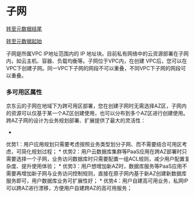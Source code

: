 # **子网**

[转至元数据结尾](http://cf.jd.com/pages/viewpage.action?pageId=96004119#page-metadata-end)

[转至元数据起始](http://cf.jd.com/pages/viewpage.action?pageId=96004119#page-metadata-start)

子网是所属VPC IP地址范围内的 IP 地址块。目前私有网络中的云资源部署在子网内，如云主机、容器、负载均衡等。子网位于VPC内，在创建 VPC后，您可以在VPC下创建子网。同一VPC下子网的网段不可以重叠，不同VPC下子网的网段可以重叠。

### 多可用区属性

京东云的子网在地域下为跨可用区部署，您在创建子网时无需选择AZ区，子网内的资源可以仅基于某一个AZ区创建使用，也可以分布到多个AZ区进行创建使用。跨AZ子网的设计为业务规划部署、扩展提供了最大的灵活性：

* 
优势1：用户应用规划只需要考虑按照业务类型划分子网、而不需要结合可用区考虑，可简化规划过程；
* 
优势2：用户云数据库集群等PaaS应用在跨AZ部署时只需要选择一个子网，业务访问数据库时只需要配置一组ACL规则，减少用户配置复杂度、提升使用体验；
* 
优势3：用户想增加新AZ时，数据库服务等PaaS应用不需要再增加新子网与业务访问控制规则，直接在原子网内基于新AZ创建新数据库服务即可，用户数据库业务可扩展性好；
* 
优势4：用户自建高可用业务，私网IP可以跨AZ进行漂移，方便用户自建跨AZ的高可用服务；